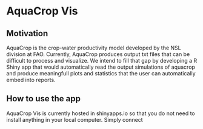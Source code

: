 # AquaCrop Vis

## Motivation
AquaCrop is the crop-water productivity model developed by the NSL division at FAO. Currently, AquaCrop produces output txt files that can be difficult to process and visualize. We intend to fill that gap by developing a R Shiny app that would automatically read the output simulations of aquacrop and produce meaningfull plots and statistics that the user can automatically embed into reports. 

## How to use the app

AquaCrop Vis is currently hosted in shinyapps.io so that you do not need to install anything in your local computer. Simply connect 
